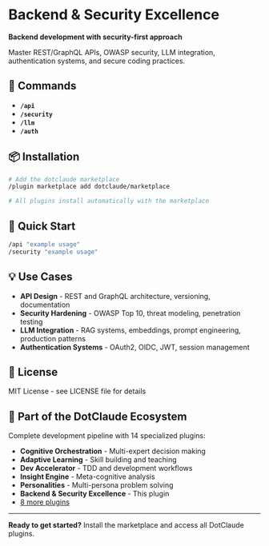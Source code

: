 # Backend & Security Excellence

**Backend development with security-first approach**

Master REST/GraphQL APIs, OWASP security, LLM integration, authentication systems, and secure coding practices.

## 🎯 Commands

- **`/api`**
- **`/security`**
- **`/llm`**
- **`/auth`**

## 📦 Installation

```bash
# Add the dotclaude marketplace
/plugin marketplace add dotclaude/marketplace

# All plugins install automatically with the marketplace
```

## 🚀 Quick Start

```bash
/api "example usage"
/security "example usage"
```

## 💡 Use Cases

- **API Design** - REST and GraphQL architecture, versioning, documentation
- **Security Hardening** - OWASP Top 10, threat modeling, penetration testing
- **LLM Integration** - RAG systems, embeddings, prompt engineering, production patterns
- **Authentication Systems** - OAuth2, OIDC, JWT, session management

## 📄 License

MIT License - see LICENSE file for details

## 🌟 Part of the DotClaude Ecosystem

Complete development pipeline with 14 specialized plugins:
- **Cognitive Orchestration** - Multi-expert decision making
- **Adaptive Learning** - Skill building and teaching
- **Dev Accelerator** - TDD and development workflows
- **Insight Engine** - Meta-cognitive analysis
- **Personalities** - Multi-persona problem solving
- **Backend & Security Excellence** - This plugin
- [8 more plugins](https://github.com/dotclaude/marketplace)

---

**Ready to get started?** Install the marketplace and access all DotClaude plugins.
